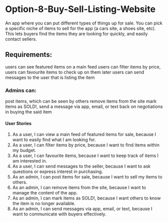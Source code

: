 # Option-8-Buy-Sell-Listing-Website

An app where you can put different types of things up for sale. You can pick a specific niche of items to sell for the app (a cars site, a shoes site, etc). This lets buyers find the items they are looking for quickly, and easily contact sellers.

## Requirements:

users can see featured items on a main feed
users can filter items by price,
users can favourite items to check up on them later
users can send messages to the user that is listing the item

### Admins can:

post items, which can be seen by others
remove items from the site
mark items as SOLD!,
send a message via app, email, or text back on negotiations in buying the said item

#### User Stories

1. As a user, I can view a main feed of featured items for sale, because I want to easily find what I am looking for.
2. As a user, I can filter items by price, because I want to find items within my budget.
3. As a user, I can favourite items, because I want to keep track of items I am interested in.
4. As a user, I can send messages to the seller, because I want to ask questions or express interest in purchasing.
5. As an admin, I can post items for sale, because I want to sell my items to others.
6. As an admin, I can remove items from the site, because I want to manage the content of the app.
7. As an admin, I can mark items as SOLD!, because I want others to know the item is no longer available.
8. As an admin, I can send messages via app, email, or text, because I want to communicate with buyers effectively.
